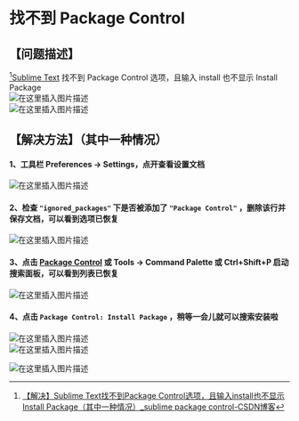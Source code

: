 # 找不到 Package Control 

## 【问题描述】

[^1][Sublime Text](https://so.csdn.net/so/search?q=Sublime%20Text&spm=1001.2101.3001.7020) 找不到 Package Control 选项，且输入 install 也不显示 Install Package  
![在这里插入图片描述](https://i-blog.csdnimg.cn/blog_migrate/89b6e55a509f93b0a0aeacee21a2a97c.png#pic_center)  
![在这里插入图片描述](https://i-blog.csdnimg.cn/blog_migrate/b28793e2ec6ea56cb24cd6b24f7a8d41.png#pic_center)

## 【解决方法】（其中一种情况）

#### 1、工具栏 Preferences -> Settings，点开查看设置文档

![在这里插入图片描述](https://i-blog.csdnimg.cn/blog_migrate/fc271272a6cddc4022d7ae208099a332.png#pic_center)

#### 2、检查 `"ignored_packages"` 下是否被添加了 `"Package Control"` ，删除该行并保存文档，可以看到选项已恢复

![在这里插入图片描述](https://i-blog.csdnimg.cn/blog_migrate/5c007274601249c43ace1152cc9ccc40.png#pic_center)

#### 3、点击 [Package Control](https://so.csdn.net/so/search?q=Package%20Control&spm=1001.2101.3001.7020) 或 Tools -> Command Palette 或 Ctrl+Shift+P 启动搜索面板，可以看到列表已恢复

![在这里插入图片描述](https://i-blog.csdnimg.cn/blog_migrate/f1dcddbdaa612e9be6cfe4f017f8530f.png#pic_center)

#### 4、点击 `Package Control: Install Package` ，稍等一会儿就可以搜索安装啦

![在这里插入图片描述](https://i-blog.csdnimg.cn/blog_migrate/581ce097363fe40ecf5df7948cc3366a.png#pic_center)  
![在这里插入图片描述](https://i-blog.csdnimg.cn/blog_migrate/3ccbb5aa451f90f6e4e9736a0c83a0a7.png#pic_center)  

![在这里插入图片描述](https://i-blog.csdnimg.cn/blog_migrate/9e0ef3bb0d57b4535b4b605dd4961d08.png#pic_center)

[^1]: [【解决】Sublime Text找不到Package Control选项，且输入install也不显示Install Package（其中一种情况）_sublime package control-CSDN博客](https://blog.csdn.net/weixin_43642751/article/details/136627104)
